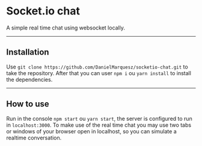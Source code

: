 # Socket.io chat
 A simple real time chat using websocket locally.
<hr>

## Installation

 Use `git clone https://github.com/DanielMarquesz/socketio-chat.git` to take the repository.
 After that you can user `npm i` ou `yarn install` to install the dependencies.
<hr>

## How to use

 Run in the console `npm start` ou `yarn start`, the server is configured to run in `localhost:3000`.
 To make use of the real time chat you may use two tabs or windows of your browser open in localhost, so
 you can simulate a realtime conversation.
 
 
